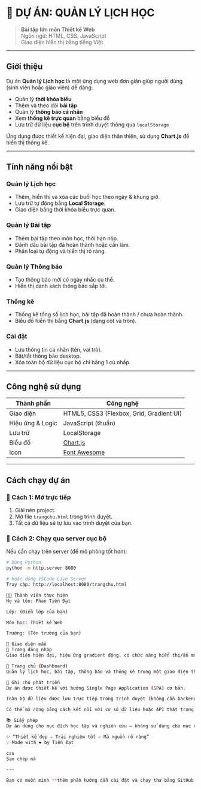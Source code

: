 # 🌟 DỰ ÁN: QUẢN LÝ LỊCH HỌC

> **Bài tập lớn môn Thiết kế Web**  
> Ngôn ngữ: HTML, CSS, JavaScript  
> Giao diện hiển thị bằng tiếng Việt

---

##  Giới thiệu

Dự án **Quản lý Lịch học** là một ứng dụng web đơn giản giúp người dùng (sinh viên hoặc giáo viên) dễ dàng:
- Quản lý **thời khóa biểu**
- Thêm và theo dõi **bài tập**
- Quản lý **thông báo cá nhân**
- Xem **thống kê trực quan** bằng biểu đồ
- Lưu trữ dữ liệu **cục bộ** trên trình duyệt thông qua `localStorage`

Ứng dụng được thiết kế hiện đại, giao diện thân thiện, sử dụng **Chart.js** để hiển thị thống kê.

---


##  Tính năng nổi bật

###  Quản lý Lịch học
- Thêm, hiển thị và xóa các buổi học theo ngày & khung giờ.
- Lưu trữ tự động bằng **Local Storage**.
- Giao diện bảng thời khóa biểu trực quan.

###  Quản lý Bài tập
- Thêm bài tập theo môn học, thời hạn nộp.
- Đánh dấu bài tập đã hoàn thành hoặc cần làm.
- Phân loại tự động và hiển thị rõ ràng.

###  Quản lý Thông báo
- Tạo thông báo mới có ngày nhắc cụ thể.
- Hiển thị danh sách thông báo sắp tới.

###  Thống kê
- Thống kê tổng số lịch học, bài tập đã hoàn thành / chưa hoàn thành.
- Biểu đồ hiển thị bằng **Chart.js** (dạng cột và tròn).

###  Cài đặt
- Lưu thông tin cá nhân (tên, vai trò).
- Bật/tắt thông báo desktop.
- Xóa toàn bộ dữ liệu cục bộ chỉ bằng 1 cú nhấp.

---

##  Công nghệ sử dụng

| Thành phần | Công nghệ |
|-------------|------------|
| Giao diện | HTML5, CSS3 (Flexbox, Grid, Gradient UI) |
| Hiệu ứng & Logic | JavaScript (thuần) |
| Lưu trữ | LocalStorage |
| Biểu đồ | [Chart.js](https://www.chartjs.org/) |
| Icon | [Font Awesome](https://fontawesome.com/) |

---

##  Cách chạy dự án

### 🔹 Cách 1: Mở trực tiếp
1. Giải nén project.
2. Mở file `trangchu.html` trong trình duyệt.
3. Tất cả dữ liệu sẽ tự lưu vào trình duyệt của bạn.

### 🔹 Cách 2: Chạy qua server cục bộ
Nếu cần chạy trên server (để mô phỏng tốt hơn):
```bash
# Dùng Python
python -m http.server 8080

# Hoặc dùng VSCode Live Server
Truy cập: http://localhost:8080/trangchu.html

👨‍💻 Thành viên thực hiện
Họ và tên: Phan Tiến Đạt

Lớp: (Điền lớp của bạn)

Môn học: Thiết kế Web

Trường: (Tên trường của bạn)

📸 Giao diện mẫu
🔹 Trang đăng nhập
Giao diện hiện đại, hiệu ứng gradient động, có chức năng hiển thị/ẩn mật khẩu.

🔹 Trang chủ (Dashboard)
Quản lý lịch học, bài tập, thông báo và thống kê trong một giao diện thống nhất.

🧾 Ghi chú phát triển
Dự án được thiết kế với hướng Single Page Application (SPA) cơ bản.

Toàn bộ dữ liệu được lưu trực tiếp trong trình duyệt (không cần backend).

Có thể mở rộng bằng cách kết nối với cơ sở dữ liệu hoặc API thật trong tương lai.

📚 Giấy phép
Dự án dùng cho mục đích học tập và nghiên cứu – không sử dụng cho mục đích thương mại.

✨ “Thiết kế đẹp – Trải nghiệm tốt – Mã nguồn rõ ràng”
💡 Made with ❤️ by Tiến Đạt

css
Sao chép mã

---

Bạn có muốn mình **thêm phần hướng dẫn cài đặt và chạy thử bằng GitHub Pages** (để bạn nộp bài hoặc demo online) vào cuối README không?






